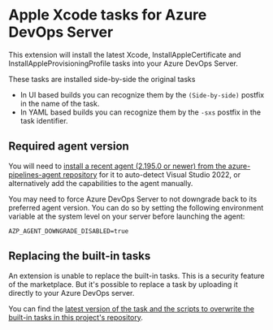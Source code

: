 # Apple Xcode tasks for Azure DevOps Server

This extension will install the latest Xcode, InstallAppleCertificate and InstallAppleProvisioningProfile tasks into your Azure DevOps Server.

These tasks are installed side-by-side the original tasks

* In UI based builds you can recognize them by the `(Side-by-side)` postfix in the name of the task.
* In YAML based builds you can recognize them by the `-sxs` postfix in the task identifier.


## Required agent version

You will need to [install a recent agent (2.195.0 or newer) from the azure-pipelines-agent repository](https://github.com/microsoft/azure-pipelines-agent/releases) for it to auto-detect Visual Studio 2022, or alternatively add the capabilities to the agent manually.

You may need to force Azure DevOps Server to not downgrade back to its preferred agent version. You can do so by setting the following environment variable at the system level on your server before launching the agent:

```
AZP_AGENT_DOWNGRADE_DISABLED=true
```

## Replacing the built-in tasks

An extension is unable to replace the built-in tasks. This is a security feature of the marketplace. But it's possible to replace a task by uploading it directly to your Azure DevOps server.

You can find the [latest version of the task and the scripts to overwrite the built-in tasks in this project's repository](https://github.com/jessehouwing/azure-pipelines-tasks-zips#installation).
